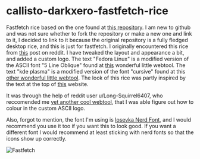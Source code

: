 # callisto-darkxero-fastfetch-rice
Fastfetch rice based on the one found at <a href="https://github.com/xerolinux/xero-layan-git?tab=readme-ov-file">this repository</a>.
I am new to github and was not sure whether to fork the repository or make a new one and link to it, I decided to link to it because the original repository is a fully fledged desktop rice, and this is just for fastfetch.
I originally encountered this rice from <a href="https://www.reddit.com/r/GarudaLinux/comments/1dcq0dl/making_fastfetch_more_beautiful_linux/">this</a>
post on reddit. I have tweaked the layout and appearance a bit, and added a custom logo. The text "Fedora Linux" is a modified version of the ASCII font "5 Line Oblique" found at <a href="https://www.asciiart.eu/text-to-ascii-art">this</a> wonderful little webtool. The text "kde plasma" is a modified version of the font "cursive" found at this <a href="http://patorjk.com/software/taag/#p=display&f=Cursive&t=kde%20plasma">other wonderful little webtool</a>. The look of this rice was partly inspired by the text at the top of <a href="https://sinewave.cyou/index.html">this</a> website.

It was through the help of reddit user u/Long-Squirrel6407, who reccomended me <a href="https://websim.ai/p/qqnmanhuzb6x49_ic33e">yet another cool webtool</a>, that I was able figure out how to colour in the custom ASCII logo.

Also, forgot to mention, the font I'm using is <a href="https://www.nerdfonts.com/font-downloads">Iosevka Nerd Font</a>, and I would recommend you use it too if you want this to look good. If you want a different font I would recommend at least sticking with nerd fonts so that the icons show up correctly.

![Fastfetch](https://github.com/user-attachments/assets/2598eb07-ceba-4da2-95fc-ffbc8e5b1d73)
